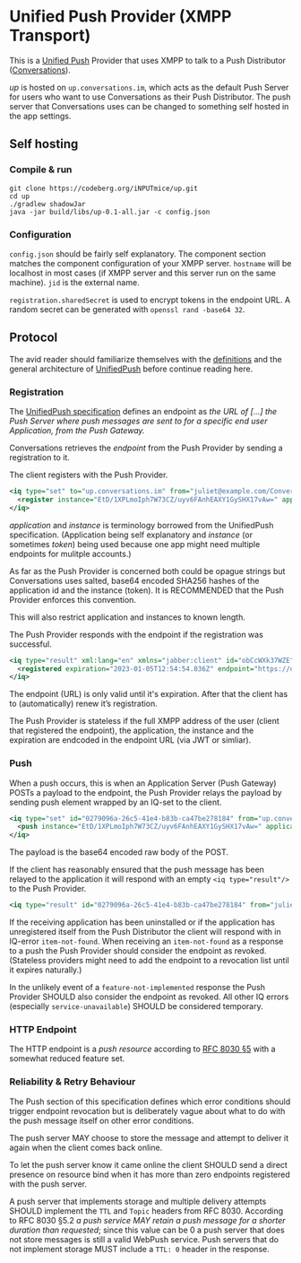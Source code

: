 # Unified Push Provider (XMPP Transport)

This is a [Unified Push](https://unifiedpush.org/) Provider that uses XMPP to talk to a Push Distributor ([Conversations](http://codeberg.org/iNPUTmice/Conversations)).

*up* is hosted on `up.conversations.im`, which acts as the default Push Server for users who want to use Conversations as their Push Distributor. The push server that Conversations uses can be changed to something self hosted in the app settings.

## Self hosting

### Compile & run
```shell
git clone https://codeberg.org/iNPUTmice/up.git
cd up
./gradlew shadowJar
java -jar build/libs/up-0.1-all.jar -c config.json
```

### Configuration
`config.json` should be fairly self explanatory. The component section matches the component configuration of your XMPP server. `hostname` will be localhost in most cases (if XMPP server and this server run on the same machine). `jid` is the external name.

`registration.sharedSecret` is used to encrypt tokens in the endpoint URL. A random secret can be generated with `openssl rand -base64 32`.

## Protocol

The avid reader should familiarize themselves with the [definitions](https://unifiedpush.org/spec/definitions/) and the general architecture of [UnifiedPush](https://unifiedpush.org/) before continue reading here.

### Registration
The [UnifiedPush specification](https://unifiedpush.org/developers/intro/) defines an endpoint as *the URL of [...] the Push Server where push messages are sent to for a specific end user Application, from the Push Gateway.*

Conversations retrieves the *endpoint* from the Push Provider by sending a registration to it.

The client registers with the Push Provider.
```xml
<iq type="set" to="up.conversations.im" from="juliet@example.com/Conversations.r4nD">
  <register instance="EtD/1XPLmoIph7W73CZ/uyv6FAnhEAXY1GySHX17vAw=" application="bK3sdmrbtj3bf6XA2S12b8jJUA5TT1dhPEyeoZfVSRM=" xmlns="http://gultsch.de/xmpp/drafts/unified-push"/>
</iq>
```

*application* and *instance* is terminology borrowed from the UnifiedPush specification. (Application being self explanatory and *instance* (or sometimes *token*) being used because one app might need multiple endpoints for mulitple accounts.)

As far as the Push Provider is concerned both could be opague strings but Conversations uses salted, base64 encoded SHA256 hashes of the application id and the instance (token). It is RECOMMENDED that the Push Provider enforces this convention.

This will also restrict application and instances to known length.

The Push Provider responds with the endpoint if the registration was successful.

```xml
<iq type="result" xml:lang="en" xmlns="jabber:client" id="obCcWXk37WZE" from="up.conversations.im" to="juliet@example.com/Conversations.r4nD">
  <registered expiration="2023-01-05T12:54:54.036Z" endpoint="https://up.conversations.im/push/v2.local.8r50Ti5V6ZNqb_5Z38olNF0gQiGak2CgBYo3WMBy0ZMM-wCHajxO-Zz3iVgYOiW2VIyu-3TJZ77jsxYIw8aMVhljPd1iC8J5QrP6HR-dIqj9t1O2gKqgE0jvfvhDA81zi5DSec2okpwXiqlkoF8hnq1Jm6kqdmUzTlR5x-xGKpAuJBpOvl3AeR74fRDf0211hgTzPELql1B2My34LORNu9qGg-xXwx94JdtK3rxWBmoCMxDQ82DQB2Lb5WSRWQv_q52M41XafPQ3Jy35t0Mi6Ufk-MPUqNuCiC9nRjqJU7gbjnI" xmlns="http://gultsch.de/xmpp/drafts/unified-push"/>
</iq>

```

The endpoint (URL) is only valid until it's expiration. After that the client has to (automatically) renew it’s registration.

The Push Provider is stateless if the full XMPP address of the user (client that registered the endpoint), the application, the instance and the expiration are endcoded in the endpoint URL (via JWT or simliar).

### Push
When a push occurs, this is when an Application Server (Push Gateway) POSTs a payload to the endpoint, the Push Provider relays the payload by sending push element wrapped by an IQ-set to the client.

```xml
<iq type="set" id="0279096a-26c5-41e4-b83b-ca47be278184" from="up.conversations.im" to="juliet@example.com/Conversations.r4nD">
  <push instance="EtD/1XPLmoIph7W73CZ/uyv6FAnhEAXY1GySHX17vAw=" application="bK3sdmrbtj3bf6XA2S12b8jJUA5TT1dhPEyeoZfVSRM=" xmlns="http://gultsch.de/xmpp/drafts/unified-push">dGl0bGU9VGVzdCZtZXNzYWdlPVdpdGgrVW5pZmllZFB1c2gmcHJpb3JpdHk9NSY=</push>
</iq>
```
The payload is the base64 encoded raw body of the POST.

If the client has reasonably ensured that the push message has been relayed to the application it will respond with an empty `<iq type="result"/>` to the Push Provider.
```xml
<iq type="result" id="0279096a-26c5-41e4-b83b-ca47be278184" from="juliet@example.com/Conversations.r4nD" to="up.conversations.im"/>
```

If the receiving application has been uninstalled or if the application has unregistered itself from the Push Distributor the client will respond with in IQ-error `item-not-found`. When receiving an `item-not-found` as a response to a push the Push Provider should consider the endpoint as revoked. (Stateless providers might need to add the endpoint to a revocation list until it expires naturally.)

In the unlikely event of a `feature-not-implemented` response the Push Provider SHOULD also consider the endpoint as revoked. All other IQ errors (especially `service-unavailable`) SHOULD be considered temporary.

### HTTP Endpoint

The HTTP endpoint is a *push resource* according to [RFC 8030 §5](https://www.rfc-editor.org/rfc/rfc8030#section-5) with a somewhat reduced feature set.

### Reliability & Retry Behaviour

The Push section of this specification defines which error conditions should trigger endpoint revocation but is deliberately vague about what to do with the push message itself on other error conditions.

The push server MAY choose to store the message and attempt to deliver it again when the client comes back online.

To let the push server know it came online the client SHOULD send a direct presence on resource bind when it has more than zero endpoints registered with the push server.

A push server that implements storage and multiple delivery attempts SHOULD implement the `TTL` and `Topic` headers from RFC 8030. According to RFC 8030 §5.2 *a push service MAY retain a push message for a shorter duration than requested*; since this value can be 0 a push server that does not store messages is still a valid WebPush service. Push servers that do not implement storage MUST include a `TTL: 0` header in the response.
